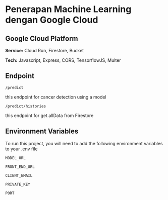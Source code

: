 
# Penerapan Machine Learning dengan Google Cloud




## Google Cloud Platform

**Service:** Cloud Run, Firestore, Bucket

**Tech:** Javascript, Express, CORS, TensorflowJS, Multer


## Endpoint

```
/predict
```
this endpoint for cancer detection using a model

```
/predict/histories
```
this endpoint for get allData from Firestore

## Environment Variables

To run this project, you will need to add the following environment variables to your .env file

`MODEL_URL`

`FRONT_END_URL`

`CLIENT_EMAIL` 

`PRIVATE_KEY`

`PORT`

